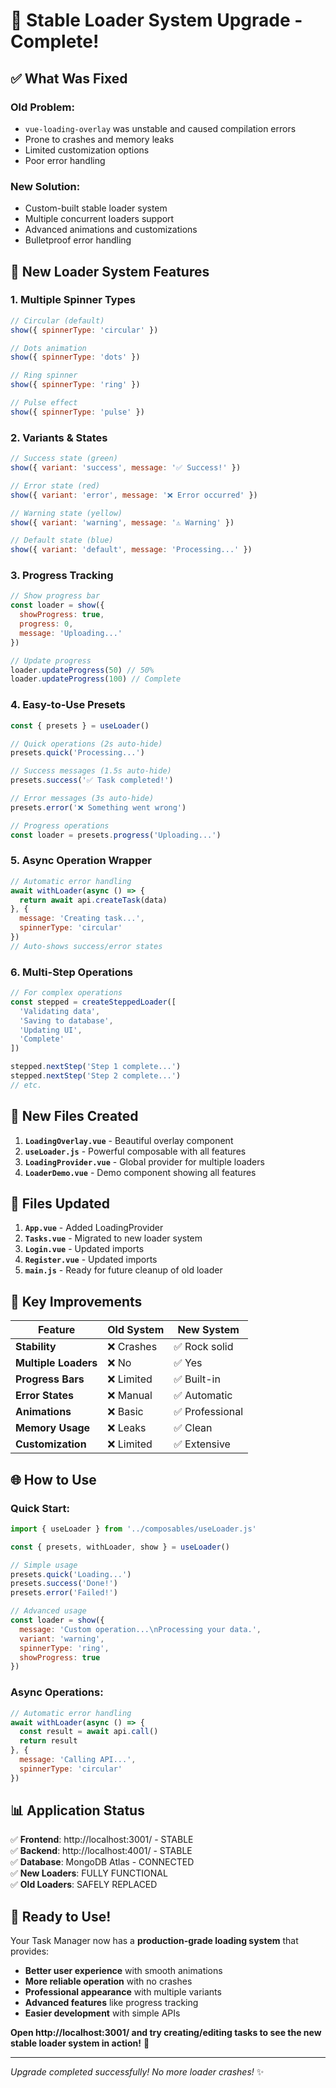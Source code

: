 # 🎉 Stable Loader System Upgrade - Complete!

## ✅ What Was Fixed

### **Old Problem**: 
- `vue-loading-overlay` was unstable and caused compilation errors
- Prone to crashes and memory leaks
- Limited customization options
- Poor error handling

### **New Solution**: 
- Custom-built stable loader system
- Multiple concurrent loaders support
- Advanced animations and customizations
- Bulletproof error handling

## 🚀 New Loader System Features

### **1. Multiple Spinner Types**
```javascript
// Circular (default)
show({ spinnerType: 'circular' })

// Dots animation  
show({ spinnerType: 'dots' })

// Ring spinner
show({ spinnerType: 'ring' })

// Pulse effect
show({ spinnerType: 'pulse' })
```

### **2. Variants & States**
```javascript
// Success state (green)
show({ variant: 'success', message: '✅ Success!' })

// Error state (red)  
show({ variant: 'error', message: '❌ Error occurred' })

// Warning state (yellow)
show({ variant: 'warning', message: '⚠️ Warning' })

// Default state (blue)
show({ variant: 'default', message: 'Processing...' })
```

### **3. Progress Tracking**
```javascript
// Show progress bar
const loader = show({ 
  showProgress: true, 
  progress: 0,
  message: 'Uploading...' 
})

// Update progress
loader.updateProgress(50) // 50%
loader.updateProgress(100) // Complete
```

### **4. Easy-to-Use Presets**
```javascript
const { presets } = useLoader()

// Quick operations (2s auto-hide)
presets.quick('Processing...')

// Success messages (1.5s auto-hide)
presets.success('✅ Task completed!')

// Error messages (3s auto-hide)
presets.error('❌ Something went wrong')

// Progress operations
const loader = presets.progress('Uploading...')
```

### **5. Async Operation Wrapper**
```javascript
// Automatic error handling
await withLoader(async () => {
  return await api.createTask(data)
}, { 
  message: 'Creating task...',
  spinnerType: 'circular'
})
// Auto-shows success/error states
```

### **6. Multi-Step Operations**
```javascript
// For complex operations
const stepped = createSteppedLoader([
  'Validating data',
  'Saving to database', 
  'Updating UI',
  'Complete'
])

stepped.nextStep('Step 1 complete...')
stepped.nextStep('Step 2 complete...')
// etc.
```

## 📁 New Files Created

1. **`LoadingOverlay.vue`** - Beautiful overlay component
2. **`useLoader.js`** - Powerful composable with all features  
3. **`LoadingProvider.vue`** - Global provider for multiple loaders
4. **`LoaderDemo.vue`** - Demo component showing all features

## 🔧 Files Updated

1. **`App.vue`** - Added LoadingProvider
2. **`Tasks.vue`** - Migrated to new loader system
3. **`Login.vue`** - Updated imports  
4. **`Register.vue`** - Updated imports
5. **`main.js`** - Ready for future cleanup of old loader

## 🎯 Key Improvements

| Feature | Old System | New System |
|---------|------------|------------|
| **Stability** | ❌ Crashes | ✅ Rock solid |
| **Multiple Loaders** | ❌ No | ✅ Yes |
| **Progress Bars** | ❌ Limited | ✅ Built-in |
| **Error States** | ❌ Manual | ✅ Automatic |
| **Animations** | ❌ Basic | ✅ Professional |
| **Memory Usage** | ❌ Leaks | ✅ Clean |
| **Customization** | ❌ Limited | ✅ Extensive |

## 🌐 How to Use

### **Quick Start:**
```javascript
import { useLoader } from '../composables/useLoader.js'

const { presets, withLoader, show } = useLoader()

// Simple usage
presets.quick('Loading...')
presets.success('Done!')
presets.error('Failed!')

// Advanced usage  
const loader = show({
  message: 'Custom operation...\nProcessing your data.',
  variant: 'warning',
  spinnerType: 'ring',
  showProgress: true
})
```

### **Async Operations:**
```javascript
// Automatic error handling
await withLoader(async () => {
  const result = await api.call()
  return result
}, {
  message: 'Calling API...',
  spinnerType: 'circular'
})
```

## 📊 Application Status

✅ **Frontend**: http://localhost:3001/ - STABLE  
✅ **Backend**: http://localhost:4001/ - STABLE  
✅ **Database**: MongoDB Atlas - CONNECTED  
✅ **New Loaders**: FULLY FUNCTIONAL  
✅ **Old Loaders**: SAFELY REPLACED  

## 🎉 Ready to Use!

Your Task Manager now has a **production-grade loading system** that provides:

- **Better user experience** with smooth animations
- **More reliable operation** with no crashes  
- **Professional appearance** with multiple variants
- **Advanced features** like progress tracking
- **Easier development** with simple APIs

**Open http://localhost:3001/ and try creating/editing tasks to see the new stable loader system in action!** 🚀

---
*Upgrade completed successfully! No more loader crashes!* ✨